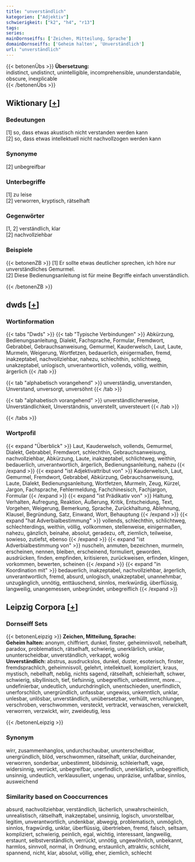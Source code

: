 ```yaml
---
title: "unverständlich"
kategorien: ["Adjektiv"]
schwierigkeit: ["k2", "h4", "r13"]
tags:
series:
mainDornseiffs: ['Zeichen, Mitteilung, Sprache']
domainDornseiffs: ['Geheim halten', 'Unverständlich']
url: "unverständlich"
---
```


{{< betonenÜbs >}}
**Übersetzung:**  
indistinct, undistinct, unintelligible, incomprehensible, ununderstandable, obscure, inexplicable  
{{< /betonenÜbs >}}

## Wiktionary [[+](https://de.wiktionary.org/wiki/unverständlich)]

### Bedeutungen
[1] so, dass etwas akustisch nicht verstanden werden kann  
[2] so, dass etwas intellektuell nicht nachvollzogen werden kann  

### Synonyme
[2] unbegreifbar  

### Unterbegriffe
[1] zu leise  
[2] verworren, kryptisch, rätselhaft  

### Gegenwörter
[1, 2] verständlich, klar  
[2] nachvollziehbar  

### Beispiele
{{< betonenZB >}}
[1] Er sollte etwas deutlicher sprechen, ich höre nur unverständliches Gemurmel.  
[2] Diese Bedienungsanleitung ist für meine Begriffe einfach unverständlich.  

{{< /betonenZB >}}


## dwds [[+](https://www.dwds.de/wb/unverständlich)]

### Wortinformation
{{< tabs "Dwds" >}}
{{< tab "Typische Verbindungen" >}}
Abkürzung, Bedienungsanleitung, Dialekt, Fachsprache, Formular, Fremdwort, Gebrabbel, Gebrauchsanweisung, Gemurmel, Kauderwelsch, Laut, Laute, Murmeln, Weigerung, Wortfetzen, bedauerlich, einigermaßen, fremd, inakzeptabel, nachvollziehbar, nahezu, schlechthin, schlichtweg, unakzeptabel, unlogisch, unverantwortlich, vollends, völlig, weithin, ärgerlich
{{< /tab >}}

{{< tab "alphabetisch vorangehend" >}}
unverständig, unverstanden, Unverstand, unversorgt, unversöhnt
{{< /tab >}}

{{< tab "alphabetisch vorangehend" >}}
unverständlicherweise, Unverständlichkeit, Unverständnis, unverstellt, unversteuert
{{< /tab >}}

{{< /tabs >}}

### Wortprofil
{{< expand "Überblick" >}} Laut, Kauderwelsch, vollends, Gemurmel, Dialekt, Gebrabbel, Fremdwort, schlechthin, Gebrauchsanweisung, nachvollziehbar, Abkürzung, Laute, inakzeptabel, schlichtweg, weithin, bedauerlich, unverantwortlich, ärgerlich, Bedienungsanleitung, nahezu {{< /expand >}}
{{< expand "ist Adjektivattribut von" >}} Kauderwelsch, Laut, Gemurmel, Fremdwort, Gebrabbel, Abkürzung, Gebrauchsanweisung, Laute, Dialekt, Bedienungsanleitung, Wortfetzen, Murmeln, Zeug, Kürzel, Jargon, Fachsprache, Fehlermeldung, Fachchinesisch, Fachjargon, Formular {{< /expand >}}
{{< expand "ist Prädikativ von" >}} Haltung, Verhalten, Aufregung, Reaktion, Äußerung, Kritik, Entscheidung, Text, Vorgehen, Weigerung, Bemerkung, Sprache, Zurückhaltung, Ablehnung, Klausel, Begründung, Satz, Einwand, Wort, Behauptung {{< /expand >}}
{{< expand "hat Adverbialbestimmung" >}} vollends, schlechthin, schlichtweg, schlechterdings, weithin, völlig, vollkommen, stellenweise, einigermaßen, nahezu, gänzlich, beinahe, absolut, geradezu, oft, ziemlich, teilweise, sowieso, zutiefst, ebenso {{< /expand >}}
{{< expand "ist Adverbialbestimmung von" >}} nuscheln, anmuten, bezeichnen, murmeln, erscheinen, nennen, bleiben, erscheinend, formuliert, geworden, ausdrücken, finden, empfinden, kritisieren, zurückweisen, erfinden, klingen, vorkommen, bewerten, scheinen {{< /expand >}}
{{< expand "in Koordination mit" >}} bedauerlich, inakzeptabel, nachvollziehbar, ärgerlich, unverantwortlich, fremd, absurd, unlogisch, unakzeptabel, unannehmbar, unzugänglich, unnötig, enttäuschend, sinnlos, merkwürdig, überflüssig, langweilig, unangemessen, unbegründet, unbegreiflich {{< /expand >}}

## Leipzig Corpora [[+](https://corpora.uni-leipzig.de/en/res?word=unverständlich&corpusId=deu_newscrawl-public_2018)]

### Dornseiff Sets
{{< betonenLeipzig >}}
**Zeichen, Mitteilung, Sprache:**  
**Geheim halten:** anonym, chiffriert, dunkel, finster, geheimnisvoll, nebelhaft, paradox, problematisch, rätselhaft, schwierig, unerklärlich, unklar, ununterscheidbar, unverständlich, verkappt, wolkig  
**Unverständlich:** abstrus, ausdruckslos, dunkel, duster, esoterisch, finster, fremdsprachlich, geheimnisvoll, gelehrt, intellektuell, kompliziert, kraus, mystisch, nebelhaft, neblig, nichts sagend, rätselhaft, schleierhaft, schwer, schwierig, sibyllinisch, tief, tiefsinnig, unbegreiflich, unbestimmt, more..., undefinierbar, undeutlich, undurchdringlich, unentschieden, unerfindlich, unerforschlich, unergründlich, unfassbar, ungewiss, unkenntlich, unklar, unlesbar, unlösbar, unverständlich, unübersetzbar, verhüllt, verschlungen, verschroben, verschwommen, versteckt, vertrackt, verwaschen, verwickelt, verworren, verzwickt, wirr, zweideutig, less  

{{< /betonenLeipzig >}}

### Synonym
wirr, zusammenhanglos, undurchschaubar, ununterscheidbar, unergründlich, blöd, verschwommen, rätselhaft, unklar, durcheinander, verworren, sonderbar, unbestimmt, blödsinnig, schleierhaft, vage, widersinnig, verrückt, unbegreifbar, unerfindlich, unerklärlich, unbegreiflich, unsinnig, undeutlich, verklausuliert, ungenau, unpräzise, unfaßbar, sinnlos, ausweichend


### Similarity based on Cooccurrences
absurd, nachvollziehbar, verständlich, lächerlich, unwahrscheinlich, unrealistisch, rätselhaft, inakzeptabel, unsinnig, logisch, unvorstellbar, legitim, unverantwortlich, undenkbar, abwegig, problematisch, unmöglich, sinnlos, fragwürdig, unklar, überflüssig, übertrieben, fremd, falsch, seltsam, kompliziert, schwierig, peinlich, egal, wichtig, interessant, langweilig, erstaunt, selbstverständlich, verrückt, unnötig, ungewöhnlich, unbekannt, harmlos, sinnvoll, normal, in Ordnung, erstaunlich, attraktiv, schlicht, spannend, nicht, klar, absolut, völlig, eher, ziemlich, schlecht

